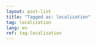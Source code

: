 ```yaml
---
layout: post-list
title: "Tagged as: localization"  
tag: localization
lang: en
ref: tag-localization
---
```

